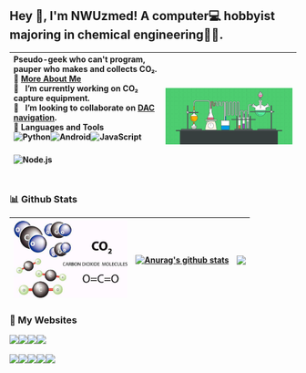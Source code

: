 ## Hey 👋, I'm NWUzmed! A computer💻 hobbyist majoring in chemical engineering👨‍🔬.

<!-- Pseudo-geek who can't program, worker who makes and collects CO₂. 
<br/> -->

| Pseudo-geek who can't program, pauper who makes and collects CO₂. <br> 🧐 <a href="https://ccus.cf/" target="_blank">More About Me</a> <br> 🌌 &nbsp; I’m currently working on **CO₂ capture equipment**. <br> 🤝 &nbsp; I’m looking to collaborate on <a href="https://nwuzmed.ga/" target="_blank">DAC navigation</a>. <br> 🔨 Languages and Tools <br> <a href="https://www.python.org" target="_blank"><img align="left" alt="Python" height ="40px" src="https://raw.githubusercontent.com/rahul-jha98/github_readme_icons/main/language_and_tools/square/python/python.svg"></a> <a href="https://developer.android.com" target="_blank"> <img align="left" alt="Android" height ="40px" src="https://raw.githubusercontent.com/rahul-jha98/github_readme_icons/main/language_and_tools/square/android/android.svg"> </a> <a href="https://developer.mozilla.org/en-US/docs/Web/JavaScript" target="_blank"> <img align="left" alt="JavaScript" height ="40px"  src="https://raw.githubusercontent.com/rahul-jha98/github_readme_icons/main/language_and_tools/square/javascript/javascript.svg"> </a> <a href="https://nodejs.org" target="_blank"><img align="left" alt="Node.js" height ="40px" src="https://raw.githubusercontent.com/rahul-jha98/github_readme_icons/main/language_and_tools/square/node/node.svg"></a> | <img align="right" alt="GIF" src="https://github.com/nwuzmedoutlook/nwuzmedoutlook/blob/main/chemistry.gif" width="520px"/> |
| :------------- | ------------- |

<!-- <img align="right" alt="GIF" src="https://github.com/nwuzmedoutlook/nwuzmedoutlook/blob/main/chemistry.gif" width="520px"/> 

### 🧐 <a href="https://ccus.cf/" target="_blank">More About Me</a>

- 🌌 &nbsp; I’m currently working on **CO₂ capture equipment**.
- 🤝 &nbsp; I’m looking to collaborate on <a href="https://studyhard.eu.org/" target="_blank">DAC navigation</a>.

### 🔨 Languages and Tools
<a href="https://www.python.org" target="_blank"><img align="left" alt="Python" height ="42px" src="https://raw.githubusercontent.com/rahul-jha98/github_readme_icons/main/language_and_tools/square/python/python.svg"></a>
<a href="https://developer.android.com" target="_blank"> <img align="left" alt="Android" height ="42px" src="https://raw.githubusercontent.com/rahul-jha98/github_readme_icons/main/language_and_tools/square/android/android.svg"> </a>
<a href="https://developer.mozilla.org/en-US/docs/Web/JavaScript" target="_blank"> <img align="left" alt="JavaScript" height ="42px"  src="https://raw.githubusercontent.com/rahul-jha98/github_readme_icons/main/language_and_tools/square/javascript/javascript.svg"> </a>
<a href="https://nodejs.org" target="_blank"><img align="left" alt="Node.js" height ="42px" src="https://raw.githubusercontent.com/rahul-jha98/github_readme_icons/main/language_and_tools/square/node/node.svg"></a> -->

<!-- <br>
<br> -->

### 📊 Github Stats

| <img src="https://github.com/nwuzmedoutlook/nwuzmedoutlook/blob/main/CO2.jpeg" width="200px"/>  | <a href="https://github.com/anuraghazra/github-readme-stats"><img align="center" src="https://github-readme-stats.vercel.app/api?username=nwuzmedoutlook&show_icons=true&include_all_commits=true&theme=buefy&hide_border=true" alt="Anurag's github stats" /></a> | <a href="https://github.com/anuraghazra/github-readme-stats"><img align="center" src="https://github-readme-stats.vercel.app/api/top-langs/?username=nwuzmedoutlook&layout=compact&theme=buefy&hide_border=true" /></a> |
| ------------- | ------------- | -------- |
</a>

### 🌈 My Websites
<a href="https://nwuzmed.ga/" target="_blank"> <img src="https://img.shields.io/badge/Nav-DAC-green" height="20" align="left"> </a>
<a href="https://co2co2.cf/" target="_blank"> <img src="https://img.shields.io/badge/Blog-NWUzmed's%20world-blue"  height="20" align="left"> </a>
<a href="https://co2capture.cf/" target="_blank"> <img src="https://img.shields.io/badge/Knowledge%20base-DAC-brightgreen" height="20" align="left"> </a>
<a href="https://carbonx.cf/" target="_blank"> <img src="https://img.shields.io/badge/Carbonx-CO%E2%82%82-brightgreen" height="20" align="left"> </a>
<br>
<br>
<a href="http://nwuzmed.ysepan.com/" target="_blank"> <img src="https://img.shields.io/badge/Documents-share-orange" height="20" align="left"> </a>
<a href="https://studyhard.cf/" target="_blank"> <img src="https://img.shields.io/badge/Study-courses-lightgrey" height="20" align="left"> </a>
<a href="https://support.qq.com/product/313460" target="_blank"> <img src="https://img.shields.io/badge/Message%20board-discuss-brightgreen" height="20" align="left"> </a>
<a href="https://ccus.cf/" target="_blank"> <img src="https://img.shields.io/badge/Resume-Yimu-yellow" height="20" align="left"> </a>
<a href="https://qq-group.cf/" target="_blank"> <img src="https://img.shields.io/badge/Group-help-red" height="20" align="left"> </a>
